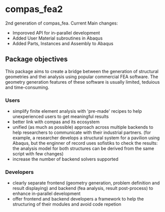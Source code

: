 # compas_fea2

2nd generation of compas_fea. Current Main changes:

- Imporoved API for in-parallel development
- Added User Material subroutines in Abaqus
- Added Parts, Instances and Assembly to Abaqus

## Package objectives

This package aims to create a bridge between the generation of structural geometries and thei analysis
using popular commercial FEA software. The geometry generation features of these software is usually 
limited, teduious and time-consuming.

### Users

- simplify finite element analysis with 'pre-made' recipes to help unexperienced users to get meaningful results
- better link with compas and its ecosystem
- unified (as much as possible) approach across multiple backends to help researchers to communicate with their industrial partners. (for example, a researcher develops a structural system for a pavilion using Abaqus, but the enginner of record uses sofistiks to check the results: the analysis model for both structures can be derived from the same script with few changes)
- increase the number of backend solvers supported

### Developers

- clearly separate frontend (geometry generation, problem definition and result displaying) and backend (fea analysis, result post-process) to enhance in-parallel development
- offer frontend and backend developers a framework to help the structuring of their modules and avoid code repetion
